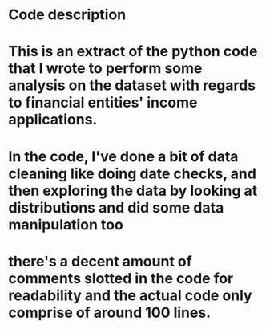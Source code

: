 # Code description

# This is an extract of the python code that I wrote to perform some analysis on the dataset with regards to financial entities' income applications.
# In the code, I've done a bit of data cleaning like doing date checks, and then exploring the data by looking at distributions and did some data manipulation too
# there's a decent amount of comments slotted in the code for readability and the actual code only comprise of around 100 lines.

